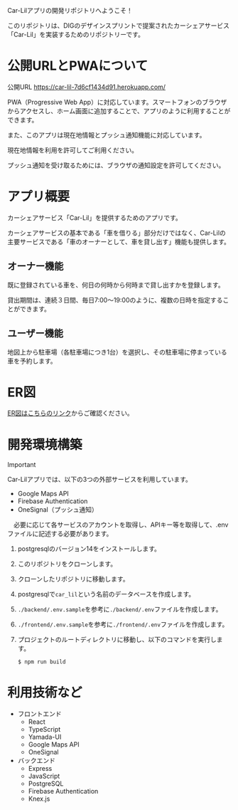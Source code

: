 Car-Lilアプリの開発リポジトリへようこそ！

このリポジトリは、DIGのデザインスプリントで提案されたカーシェアサービス「Car-Lil」を実装するためのリポジトリーです。

# 公開URLとPWAについて
公開URL
https://car-lil-7d6cf1434d91.herokuapp.com/

PWA（Progressive Web App）に対応しています。スマートフォンのブラウザからアクセスし、ホーム画面に追加することで、アプリのように利用することができます。

また、このアプリは現在地情報とプッシュ通知機能に対応しています。

現在地情報を利用を許可してご利用ください。

プッシュ通知を受け取るためには、ブラウザの通知設定を許可してください。

# アプリ概要
カーシェアサービス「Car-Lil」を提供するためのアプリです。

カーシェアサービスの基本である「車を借りる」部分だけではなく、Car-Lilの主要サービスである「車のオーナーとして、車を貸し出す」機能も提供します。

## オーナー機能
既に登録されている車を、何日の何時から何時まで貸し出すかを登録します。

貸出期間は、連続３日間、毎日7:00〜19:00のように、複数の日時を指定することができます。

## ユーザー機能
地図上から駐車場（各駐車場につき1台）を選択し、その駐車場に停まっている車を予約します。

# ER図
[ER図はこちらのリンク](./ER.md)からご確認ください。

# 開発環境構築

> [!IMPORTANT]
> Car-Lilアプリでは、以下の3つの外部サービスを利用しています。
> - Google Maps API
> - Firebase Authentication
> - OneSignal（プッシュ通知）
> 
>　必要に応じて各サービスのアカウントを取得し、APIキー等を取得して、.envファイルに記述する必要があります。

1. postgresqlのバージョン14をインストールします。

2. このリポジトリをクローンします。

3. クローンしたリポジトリに移動します。

4. postgresqlで`car_lil`という名前のデータベースを作成します。

5. `./backend/.env.sample`を参考に`./backend/.env`ファイルを作成します。

6. `./frontend/.env.sample`を参考に`./frontend/.env`ファイルを作成します。

7. プロジェクトのルートディレクトリに移動し、以下のコマンドを実行します。
    ```bash
    $ npm run build
    ```
   
# 利用技術など
- フロントエンド
  - React
  - TypeScript
  - Yamada-UI
  - Google Maps API
  - OneSignal
- バックエンド
  - Express
  - JavaScript
  - PostgreSQL
  - Firebase Authentication
  - Knex.js
